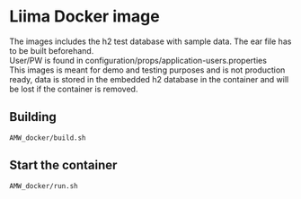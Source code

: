 # Liima Docker image

The images includes the h2 test database with sample data. The ear file has to be built beforehand.  
User/PW is found in configuration/props/application-users.properties  
This images is meant for demo and testing purposes and is not production ready, data is stored in the embedded h2 database in the container and will be lost if the container is removed.

## Building

    AMW_docker/build.sh

## Start the container

    AMW_docker/run.sh
    
